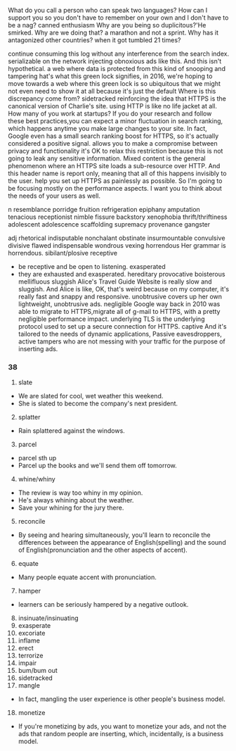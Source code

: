 What do you call a person who can speak two languages?
How can I support you so you don't have to remember on your own and I don't have to be a nag?
canned enthusiasm
Why are you being so duplicitous?'He smirked.
Why are we doing that?
a marathon and not a sprint.
Why has it antagonized other countries?
when it got tumbled 21 times?

continue consuming this log without any interference from the search index.
serializable
on the network injecting obnoxious ads like this.
And this isn't hypothetical.
a web where data is protected from this kind of snooping and tampering
hat's what this green lock signifies,
in 2016, we're hoping to move towards a web where this green lock is so ubiquitous that we might not even need to show it at all because it's just the default
Where is this discrepancy come from?
sidetracked
reinforcing the idea that HTTPS is the canonical version of Charlie's site.
using HTTP is like no life jacket at all.
How many of you work at startups?
If you do your research and follow these best practices,you can expect a minor fluctuation in search ranking, which happens anytime you make large changes to your site.
In fact, Google even has a small search ranking boost for HTTPS, so it's actually considered a positive signal.
allows you to make a compromise between privacy and functionality
it's OK to relax this restriction because this is not going to leak any sensitive information.
Mixed content is the general phenomenon where an HTTPS site loads a sub-resource over HTTP.
And this header name is report only, meaning that all of this happens invisibly to the user.
help you set up HTTPS as painlessly as possible.
So I'm going to be focusing mostly on the performance aspects.
I want you to think about the needs of your users as well.

n
resemblance
porridge
fruition
refrigeration
epiphany
amputation
tenacious
receptionist
nimble
fissure
backstory
xenophobia
thrift/thriftiness
adolescent
adolescence
scaffolding
supremacy
provenance
gangster


adj
rhetorical
indisputable
nonchalant
obstinate
insurmountable
convulsive
divisive
flawed
indispensable
wondrous
vexing
horrendous
Her grammar is horrendous.
sibilant/plosive
receptive
- be receptive and be open to listening.
exasperated
- they are exhausted and exasperated.
hereditary
provocative
boisterous
mellifluous
sluggish
Alice's Travel Guide Website is really slow and sluggish.
And Alice is like, OK, that's weird because on my computer,
it's really fast and snappy and responsive.
unobtrusive
covers up her own lightweight, unobtrusive ads.
negligible
 Google way back in 2010 was able to migrate to HTTPS,migrate all of g-mail to HTTPS, with a pretty negligible performance impact.
underlying
TLS is the underlying protocol used to set up a secure connection for HTTPS.
captive
And it's tailored to the needs of dynamic applications,
Passive eavesdroppers, active tampers
who are not messing with your traffic for the purpose of inserting ads.

### 38
1. slate
- We are slated for cool, wet weather this weekend.
- She is slated to become the company's next president.
2. splatter
- Rain splattered against the windows.
3. parcel
- parcel sth up
- Parcel up the books and we'll send them off tomorrow.
4. whine/whiny
- The review is way too whiny in my opinion.
- He's always whining about the weather.
- Save your whining for the jury there.
5. reconcile
- By seeing and hearing simultaneously, you'll learn to reconcile the differences between the appearance of English(spelling) and the sound of English(pronunciation and the other aspects of accent).
6. equate
- Many people equate accent with pronunciation.
7. hamper
- learners can be seriously hampered by a negative outlook.
8. insinuate/insinuating
9. exasperate
10. excoriate
11. inflame
12. erect
13. terrorize
14. impair
15. bum/bum out
16. sidetracked
17. mangle
-  In fact, mangling the user experience is other people's business model.
18. monetize
-  If you're monetizing by ads, you want to monetize your ads, and not the ads that random people are inserting, which, incidentally, is a business model.


